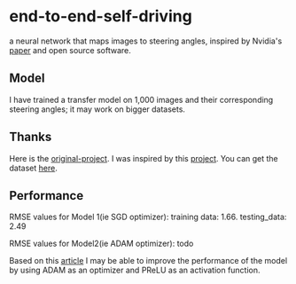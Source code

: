 # end-to-end-self-driving

a neural network that maps images to steering angles, inspired by Nvidia's [paper](https://arxiv.org/pdf/1604.07316v1.pdf) and open source software.

## Model
I have trained a transfer model on 1,000 images and their corresponding steering angles; it may work on bigger datasets.


## Thanks
Here is the [original-project](https://github.com/SullyChen/Autopilot-TensorFlow).
I was inspired by this [project](https://github.com/mankadronit/SelfDrivingCar).
You can get the dataset [here](https://github.com/SullyChen/driving-datasets).

## Performance 
RMSE values for Model 1(ie SGD optimizer): training data: 1.66. testing_data: 2.49

RMSE values for Model2(ie ADAM optimizer): todo

Based on this [article](http://cs229.stanford.edu/proj2016/report/BoutonHeyse-End-to-endDrivingControlsPredictionsFromImages.pdf) I may be able to
improve the performance of the model by using ADAM as an optimizer and PReLU as an activation function. 
  
